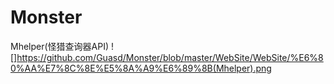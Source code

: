 # Monster
Mhelper(怪猎查询器API)
![]https://github.com/Guasd/Monster/blob/master/WebSite/WebSite/%E6%80%AA%E7%8C%8E%E5%8A%A9%E6%89%8B(Mhelper).png
